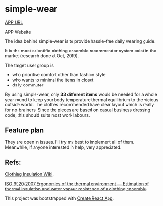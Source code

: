 # simple-wear

[APP URL](https://simple-wear.herokuapp.com/)

[APP Website](https://xinyuewang1.github.io/simple-wear/)

The idea behind simple-wear is to provide hassle-free daily wearing guide. 

It is the most scientific clothing ensemble recommender system exist in the market (research done at Oct, 2019).

The target user group is:
 - who prioritise comfort other than fashion style
 - who wants to minimal the items in closet
 - daily commuter 
 
By using simple-wear, only **33 different items** would be needed for a whole year round to keep your body temperature thermal equilibrium to the vicious outside world. The clothes recommended have clear layout which is really for no-brainers.
Since the pieces are based on casual business dressing code, this should suits most work labours.

## Feature plan
They are open in issues. I'll try my best to implement all of them. Meanwhile, if anyone interested in help, very appreciated.

## Refs:

[Clothing Insulation Wiki](https://en.wikipedia.org/wiki/Clothing_insulation).

[ISO 9920:2007
Ergonomics of the thermal environment — Estimation of thermal insulation and water vapour resistance of a clothing ensemble](https://www.iso.org/standard/39257.html).

This project was bootstrapped with [Create React App](https://github.com/facebook/create-react-app).

